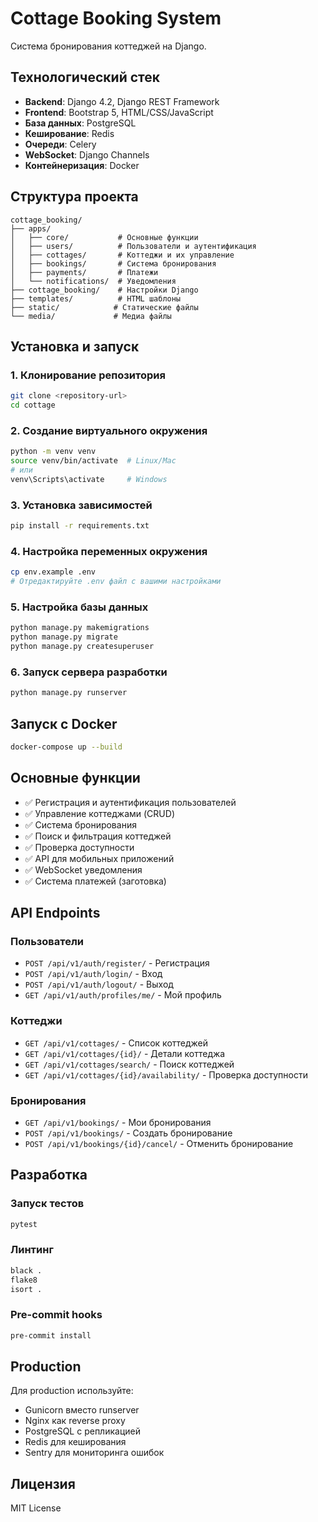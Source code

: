 # Cottage Booking System

Система бронирования коттеджей на Django.

## Технологический стек

- **Backend**: Django 4.2, Django REST Framework
- **Frontend**: Bootstrap 5, HTML/CSS/JavaScript
- **База данных**: PostgreSQL
- **Кеширование**: Redis
- **Очереди**: Celery
- **WebSocket**: Django Channels
- **Контейнеризация**: Docker

## Структура проекта

```
cottage_booking/
├── apps/
│   ├── core/           # Основные функции
│   ├── users/          # Пользователи и аутентификация
│   ├── cottages/       # Коттеджи и их управление
│   ├── bookings/       # Система бронирования
│   ├── payments/       # Платежи
│   └── notifications/  # Уведомления
├── cottage_booking/    # Настройки Django
├── templates/          # HTML шаблоны
├── static/            # Статические файлы
└── media/             # Медиа файлы
```

## Установка и запуск

### 1. Клонирование репозитория
```bash
git clone <repository-url>
cd cottage
```

### 2. Создание виртуального окружения
```bash
python -m venv venv
source venv/bin/activate  # Linux/Mac
# или
venv\Scripts\activate     # Windows
```

### 3. Установка зависимостей
```bash
pip install -r requirements.txt
```

### 4. Настройка переменных окружения
```bash
cp env.example .env
# Отредактируйте .env файл с вашими настройками
```

### 5. Настройка базы данных
```bash
python manage.py makemigrations
python manage.py migrate
python manage.py createsuperuser
```

### 6. Запуск сервера разработки
```bash
python manage.py runserver
```

## Запуск с Docker

```bash
docker-compose up --build
```

## Основные функции

- ✅ Регистрация и аутентификация пользователей
- ✅ Управление коттеджами (CRUD)
- ✅ Система бронирования
- ✅ Поиск и фильтрация коттеджей
- ✅ Проверка доступности
- ✅ API для мобильных приложений
- ✅ WebSocket уведомления
- ✅ Система платежей (заготовка)

## API Endpoints

### Пользователи
- `POST /api/v1/auth/register/` - Регистрация
- `POST /api/v1/auth/login/` - Вход
- `POST /api/v1/auth/logout/` - Выход
- `GET /api/v1/auth/profiles/me/` - Мой профиль

### Коттеджи
- `GET /api/v1/cottages/` - Список коттеджей
- `GET /api/v1/cottages/{id}/` - Детали коттеджа
- `GET /api/v1/cottages/search/` - Поиск коттеджей
- `GET /api/v1/cottages/{id}/availability/` - Проверка доступности

### Бронирования
- `GET /api/v1/bookings/` - Мои бронирования
- `POST /api/v1/bookings/` - Создать бронирование
- `POST /api/v1/bookings/{id}/cancel/` - Отменить бронирование

## Разработка

### Запуск тестов
```bash
pytest
```

### Линтинг
```bash
black .
flake8
isort .
```

### Pre-commit hooks
```bash
pre-commit install
```

## Production

Для production используйте:
- Gunicorn вместо runserver
- Nginx как reverse proxy
- PostgreSQL с репликацией
- Redis для кеширования
- Sentry для мониторинга ошибок

## Лицензия

MIT License
